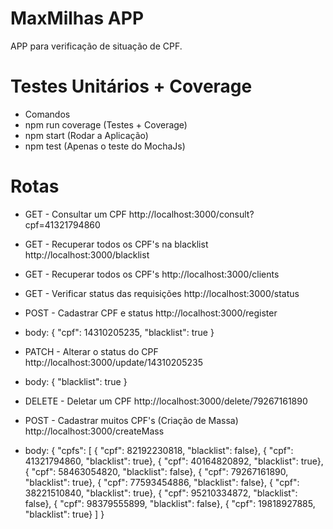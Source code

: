 # MaxMilhas APP

APP para verificação de situação de CPF.

# Testes Unitários + Coverage
- Comandos
- npm run coverage (Testes + Coverage)
- npm start (Rodar a Aplicação)
- npm test (Apenas o teste do MochaJs)

# Rotas
- GET - Consultar um CPF
http://localhost:3000/consult?cpf=41321794860

- GET - Recuperar todos os CPF's na blacklist
http://localhost:3000/blacklist

- GET - Recuperar todos os CPF's
http://localhost:3000/clients

- GET - Verificar status das requisições
http://localhost:3000/status

- POST - Cadastrar CPF e status
http://localhost:3000/register
+ body:
{
    "cpf": 14310205235,
    "blacklist": true
}

- PATCH - Alterar o status do CPF
http://localhost:3000/update/14310205235
+ body:
{
	"blacklist": true
}

- DELETE - Deletar um CPF
http://localhost:3000/delete/79267161890

- POST - Cadastrar muitos CPF's (Criação de Massa) 
http://localhost:3000/createMass
+ body:
{
	"cpfs": [
	    { "cpf": 82192230818, "blacklist": false},
	    { "cpf": 41321794860, "blacklist": true},
	    { "cpf": 40164820892, "blacklist": true},
	    { "cpf": 58463054820, "blacklist": false},
	    { "cpf": 79267161890, "blacklist": true},
	    { "cpf": 77593454886, "blacklist": false},
	    { "cpf": 38221510840, "blacklist": true},
	    { "cpf": 95210334872, "blacklist": false},
	    { "cpf": 98379555899, "blacklist": false},
	    { "cpf": 19818927885, "blacklist": true}
	]
}